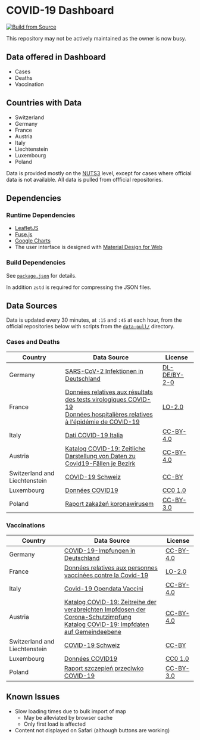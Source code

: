 # COVID-19 Dashboard

[![Build from Source](https://github.com/Wetitpig-COVID19/Wetitpig-COVID19.github.io/actions/workflows/build.yml/badge.svg?branch=master)](https://github.com/Wetitpig-COVID19/Wetitpig-COVID19.github.io/actions/workflows/build.yml)

This repository may not be actively maintained as the owner is now busy.

## Data offered in Dashboard
* Cases
* Deaths
* Vaccination

## Countries with Data
* Switzerland
* Germany
* France
* Austria
* Italy
* Liechtenstein
* Luxembourg
* Poland

Data is provided mostly on the [NUTS3](https://en.wikipedia.org/wiki/Nomenclature_of_Territorial_Units_for_Statistics) level, except for cases where official data is not available. All data is pulled from offficial repositories.

## Dependencies

### Runtime Dependencies
* [LeafletJS](https://leafletjs.com/)
* [Fuse.js](https://fusejs.io/)
* [Google Charts](https://developers.google.com/chart)
* The user interface is designed with [Material Design for Web](https://material.io/)

### Build Dependencies
See [`package.json`](package.json) for details.

In addition `zstd` is required for compressing the JSON files.

## Data Sources

Data is updated every 30 minutes, at `:15` and `:45` at each hour, from the official repositories below with scripts from the [`data-pull/`](data-pull) directory.

### Cases and Deaths
| Country                       | Data Source                                                                                                                                                                                                                                                                                                                             | License                                                                                                 |
| ----------------------------- | --------------------------------------------------------------------------------------------------------------------------------------------------------------------------------------------------------------------------------------------------------------------------------------------------------------------------------------- | ------------------------------------------------------------------------------------------------------- |
| Germany                       | [SARS-CoV-2 Infektionen in Deutschland](https://github.com/robert-koch-institut/SARS-CoV-2_Infektionen_in_Deutschland)                                                                                                                                                                                                                  | [DL-DE/BY-2-0](https://www.govdata.de/dl-de/by-2-0)                                                     |
| France                        | [Données relatives aux résultats des tests virologiques COVID-19](https://www.data.gouv.fr/fr/datasets/donnees-relatives-aux-resultats-des-tests-virologiques-covid-19/) <br> [Données hospitalières relatives à l'épidémie de COVID-19](https://www.data.gouv.fr/fr/datasets/donnees-hospitalieres-relatives-a-lepidemie-de-covid-19/) | [LO-2.0](https://github.com/etalab/licence-ouverte/blob/master/LO.md#licence-ouverte-20open-licence-20) |
| Italy                         | [Dati COVID-19 Italia](https://github.com/pcm-dpc/COVID-19)                                                                                                                                                                                                                                                                             | [CC-BY-4.0](https://github.com/pcm-dpc/COVID-19/blob/master/LICENSE)                                    |
| Austria                       | [Katalog COVID-19: Zeitliche Darstellung von Daten zu Covid19-Fällen je Bezirk](https://www.data.gv.at/katalog/dataset/4b71eb3d-7d55-4967-b80d-91a3f220b60c)                                                                                                                                                                            | [CC-BY-4.0](https://creativecommons.org/licenses/by/4.0/deed.de)                                        |
| Switzerland and Liechtenstein | [COVID-19 Schweiz](https://opendata.swiss/de/dataset/covid-19-schweiz)                                                                                                                                                                                                                                                                  | [CC-BY](https://opendata.swiss/de/terms-of-use#terms_by)                                                |
| Luxembourg                    | [Données COVID19](https://data.public.lu/fr/datasets/donnees-covid19/)                                                                                                                                                                                                                                                                  | [CC0 1.0](https://creativecommons.org/publicdomain/zero/1.0/deed.fr)                                    |
| Poland                        | [Raport zakażeń koronawirusem](https://www.gov.pl/web/koronawirus/wykaz-zarazen-koronawirusem-sars-cov-2)                                                                                                                                                                                                                               | [CC-BY-3.0](https://creativecommons.org/licenses/by/3.0/pl/)                                            |

### Vaccinations
| Country                       | Data Source                                                                                                                                                                                                                                                                                       | License                                                                                                 |
| ----------------------------- | ------------------------------------------------------------------------------------------------------------------------------------------------------------------------------------------------------------------------------------------------------------------------------------------------- | ------------------------------------------------------------------------------------------------------- |
| Germany                       | [COVID-19-Impfungen in Deutschland](https://github.com/robert-koch-institut/COVID-19-Impfungen_in_Deutschland)                                                                                                                                                                                    | [CC-BY-4.0](https://creativecommons.org/licenses/by/4.0/deed.de)                                        |
| France                        | [Données relatives aux personnes vaccinées contre la Covid-19](https://www.data.gouv.fr/fr/datasets/donnees-relatives-aux-personnes-vaccinees-contre-la-covid-19-1/)                                                                                                                              | [LO-2.0](https://github.com/etalab/licence-ouverte/blob/master/LO.md#licence-ouverte-20open-licence-20) |
| Italy                         | [Covid-19 Opendata Vaccini](https://github.com/italia/covid19-opendata-vaccini)                                                                                                                                                                                                                   | [CC-BY-4.0](https://github.com/pcm-dpc/COVID-19/blob/master/LICENSE)                                    |
| Austria                       | [Katalog COVID-19: Zeitreihe der verabreichten Impfdosen der Corona-Schutzimpfung](https://www.data.gv.at/katalog/dataset/276ffd1e-efdd-42e2-b6c9-04fb5fa2b7ea) <br> [Katalog COVID-19: Impfdaten auf Gemeindeebene](https://www.data.gv.at/katalog/dataset/d230c9e8-745a-4da3-a3b4-86842591d9f0) | [CC-BY-4.0](https://creativecommons.org/licenses/by/4.0/deed.de)                                        |
| Switzerland and Liechtenstein | [COVID-19 Schweiz](https://opendata.swiss/de/dataset/covid-19-schweiz)                                                                                                                                                                                                                            | [CC-BY](https://opendata.swiss/de/terms-of-use#terms_by)                                                |
| Luxembourg                    | [Données COVID19](https://data.public.lu/fr/datasets/donnees-covid19/)                                                                                                                                                                                                                            | [CC0 1.0](https://creativecommons.org/publicdomain/zero/1.0/deed.fr)                                    |
| Poland                        | [Raport szczepień przeciwko COVID-19](https://www.gov.pl/web/szczepimysie/raport-szczepien-przeciwko-covid-19)                                                                                                                                                                                    | [CC-BY-3.0](https://creativecommons.org/licenses/by/3.0/pl/)                                            |

## Known Issues
* Slow loading times due to bulk import of map
  * May be alleviated by browser cache
  * Only first load is affected
* Content not displayed on Safari (although buttons are working)
